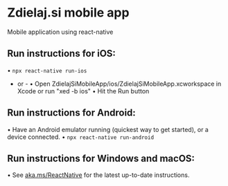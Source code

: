 # Zdielaj.si mobile app
Mobile application using react-native

## Run instructions for iOS:
  • `npx react-native run-ios`
  - or -
  • Open ZdielajSiMobileApp/ios/ZdielajSiMobileApp.xcworkspace in Xcode or run "xed -b ios"
    • Hit the Run button

## Run instructions for Android:
  • Have an Android emulator running (quickest way to get started), or a device connected.
  • `npx react-native run-android`

## Run instructions for Windows and macOS:
  • See [aka.ms/ReactNative](https://aka.ms/ReactNative) for the latest up-to-date instructions.
